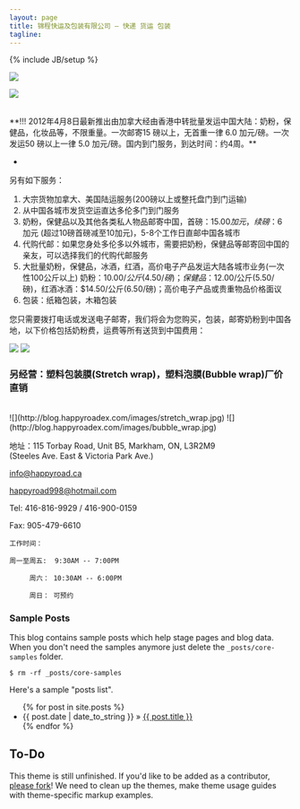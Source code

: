 ```yaml
---
layout: page
title: 锦程快运及包装有限公司 – 快递 货运 包装
tagline: 
---
```

{% include JB/setup %}

![](http://blog.happyroadex.com/images/courier.jpg)

![](http://blog.happyroadex.com/images/ex_prices.jpg)

<br />
**!!! 2012年4月8日最新推出由加拿大经由香港中转批量发运中国大陆：奶粉，保健品，化妆品等，不限重量。一次邮寄15 磅以上，无首重一律 6.0 加元/磅。一次发运50 磅以上一律 5.0 加元/磅。国内到门服务，到达时间：约4周。**

-

另有如下服务：

1. 大宗货物加拿大、美国陆运服务(200磅以上或整托盘门到门运输)<br />
2. 从中国各城市发货空运直达多伦多门到门服务<br />
3. 奶粉，保健品以及其他各类私人物品邮寄中国，首磅：$15.00 加元，续磅：$6 加元 (超过10磅首磅减至10加元)，5-8个工作日直邮中国各城市<br />
4. 代购代邮：如果您身处多伦多以外城市，需要把奶粉，保健品等邮寄回中国的亲友，可以选择我们的代购代邮服务<br />
5. 大批量奶粉，保健品，冰酒，红酒，高价电子产品发运大陆各城市业务(一次性100公斤以上) 奶粉：$10.00/公斤(4.50/磅)；保健品：$12.00/公斤(5.50/磅)，红酒冰酒：$14.50/公斤(6.50/磅)；高价电子产品或贵重物品价格面议<br />
6. 包装：纸箱包装，木箱包装<br />

您只需要拨打电话或发送电子邮寄，我们将会为您购买，包装，邮寄奶粉到中国各地，以下价格包括奶粉费，运费等所有送货到中国费用：

![](http://blog.happyroadex.com/images/similac.jpg) 
![](http://blog.happyroadex.com/images/enfamil.jpg)

### 另经营：塑料包装膜(Stretch wrap)，塑料泡膜(Bubble wrap)厂价直销
<br />
![](http://blog.happyroadex.com/images/stretch_wrap.jpg) ![](http://blog.happyroadex.com/images/bubble_wrap.jpg)
<br />

地址：115 Torbay Road, Unit B5, Markham, ON, L3R2M9<br />
(Steeles Ave. East & Victoria Park Ave.)

[info@happyroad.ca](mailto:info@happyroad.ca)

[happyroad998@hotmail.com](mailto:happyroad998@hotmail.com)

Tel: 416-816-9929 / 416-900-0159

Fax: 905-479-6610



    工作时间：

    周一至周五:  9:30AM -- 7:00PM

         周六： 10:30AM -- 6:00PM

         周日： 可预约

### Sample Posts

This blog contains sample posts which help stage pages and blog data.
When you don't need the samples anymore just delete the `_posts/core-samples` folder.

    $ rm -rf _posts/core-samples

Here's a sample "posts list".

<ul class="posts">
  {% for post in site.posts %}
    <li><span>{{ post.date | date_to_string }}</span> &raquo; <a href="{{ BASE_PATH }}{{ post.url }}">{{ post.title }}</a></li>
  {% endfor %}
</ul>

## To-Do

This theme is still unfinished. If you'd like to be added as a contributor, [please fork](http://github.com/plusjade/jekyll-bootstrap)!
We need to clean up the themes, make theme usage guides with theme-specific markup examples.


